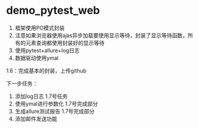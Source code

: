 # demo_pytest_web
1. 框架使用PO模式封装
2. 注意如果浏览器使用ajas异步加载要使用显示等待，封装了显示等待函数，所有的元素查询都使用封装好的显示等待
3. 使用pytest+allure+log日志
4. 数据驱动使用ymal



1.6：完成基本的封装，上传github

下一步任务：
   1. 添加log日志           1.7号任务
   2. 使用ymal进行参数化    1.7号完成部分
   3. 生成allure测试报告    1.7号完成部分
   4. 添加邮件发送功能
